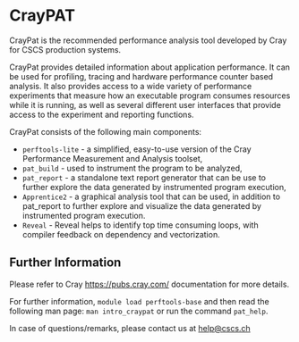 # CrayPAT

CrayPat is the recommended performance analysis tool developed by Cray for
CSCS production systems.

CrayPat provides detailed information about application performance.
It can be used for profiling, tracing and hardware performance counter based
analysis. It also provides access to a wide variety of performance experiments
that measure how an executable program consumes resources while it is running,
as well as several different user interfaces that provide access to the
experiment and reporting functions.

CrayPat consists of the following main components:

* `perftools-lite` - a simplified, easy-to-use version of the Cray Performance Measurement and Analysis toolset,
* `pat_build` - used to instrument the program to be analyzed,
* `pat_report` - a standalone text report generator that can be use to further explore the data generated by instrumented program execution,
* `Apprentice2` - a graphical analysis tool that can be used, in addition to
pat_report to further explore and visualize the data generated by instrumented
program execution.  
* `Reveal` - Reveal helps to identify top time consuming loops, with compiler feedback on dependency and vectorization.

## Further Information

Please refer to Cray https://pubs.cray.com/ documentation for more details.

For further information, `module load perftools-base` and then read the following
man page: `man intro_craypat` or run the command `pat_help`.

In case of questions/remarks, please contact us at [help@cscs.ch](mailto:help@cscs.ch)

